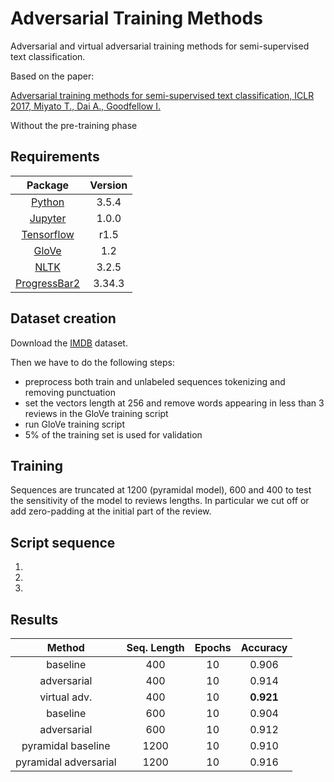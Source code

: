 # Adversarial Training Methods
Adversarial and virtual adversarial training methods for semi-supervised text classification.

Based on the paper:

[Adversarial training methods for semi-supervised text classification, ICLR 2017, Miyato T., Dai A., Goodfellow I.
](https://arxiv.org/abs/1605.07725)

Without the pre-training phase

## Requirements

Package | Version
:-------: | :-------:
[Python](https://www.python.org/downloads/) | 3.5.4
[Jupyter](http://jupyter.org/install) | 1.0.0
[Tensorflow](https://www.tensorflow.org/versions/r1.5/) | r1.5
[GloVe](https://nlp.stanford.edu/projects/glove/) | 1.2
[NLTK](http://www.nltk.org/install.html) | 3.2.5
[ProgressBar2](https://pypi.python.org/pypi/progressbar2) | 3.34.3

## Dataset creation

Download the [IMDB](http://ai.stanford.edu/~amaas/data/sentiment/) dataset.

Then we have to do the following steps:
* preprocess both train and unlabeled sequences tokenizing and removing punctuation
* set the vectors length at 256 and remove words appearing in less than 3 reviews in the GloVe training script
* run GloVe training script
* 5% of the training set is used for validation

## Training

Sequences are truncated at 1200 (pyramidal model), 600 and 400 to test the sensitivity of the model to reviews lengths. In particular we cut off or add zero-padding at the initial part of the review.

## Script sequence

1.
2.
3.

## Results

Method | Seq. Length | Epochs | Accuracy
:------: | :-----------: | :------: | :--------:
baseline | 400 | 10 | 0.906  
adversarial | 400 | 10 | 0.914  
virtual adv. | 400 | 10 | **0.921**
baseline | 600 | 10 | 0.904  
adversarial | 600 | 10 | 0.912  
pyramidal baseline | 1200 | 10 | 0.910  
pyramidal adversarial | 1200 | 10 | 0.916  
